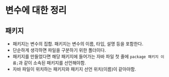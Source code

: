 # 변수에 대한 정리

## 패키지
- 패키지는 변수의 집합. 패키지는 변수의 이름, 타입, 설명 등을 포함한다.
- 단순하게 생각하면 파일을 구분하기 위한 폴더이다.
- 패키지를 만들었다면 해당 패키지에 들어가는 자바 파일 첫 줄에 `package 패키지 이름;`과 같이 소속된 패키지를 선언해야함.
- 자바 파일이 위치하는 패키지와 패키지 선언 위치(이름)이 같아야함.